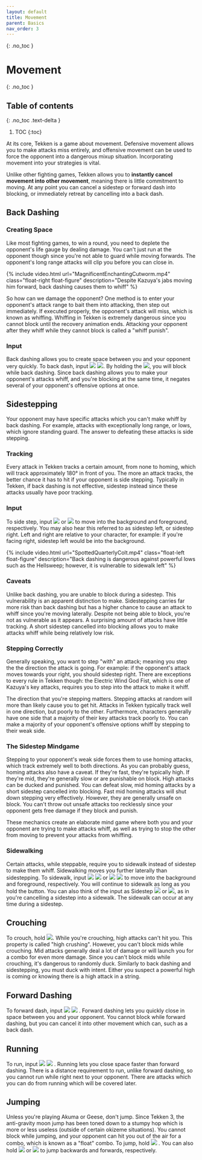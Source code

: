 ```yaml
---
layout: default
title: Movement
parent: Basics
nav_order: 3
---
```


{: .no_toc }
# Movement

{: .no_toc }
## Table of contents
{: .no_toc .text-delta }

1. TOC
{:toc}

At its core, Tekken is a game about movement. Defensive movement allows you to
make attacks miss entirely, and offensive movement can be used to force the
opponent into a dangerous mixup situation. Incorporating movement into your
strategies is vital.

Unlike other fighting games, Tekken allows you to **instantly cancel movement
into other movement**, meaning there is little commitment to moving. At any point you
can cancel a sidestep or forward dash into blocking, or immediately retreat by
cancelling into a back dash.

## Back Dashing
### Creating Space
Like most fighting games, to win a round, you need to deplete the
opponent's life gauge by dealing damage. You can't just run at the opponent
though since you're not able to guard while moving forwards. The opponent's
long range attacks will clip you before you can close in.

{% include video.html url="MagnificentEnchantingCutworm.mp4" class="float-right float-figure"
description="Despite Kazuya's jabs moving him forward, back dashing causes them to whiff" %}

So how can we damage the opponent? One method is to enter your opponent's attack range to bait them
into attacking, then step out immediately. If executed properly, the opponent's
attack will miss, which is known as whiffing. Whiffing in Tekken is extremely
dangerous since you cannot block until the recovery animation ends.
Attacking your opponent after they whiff while they cannot block is
called a "whiff punish".

### Input
Back dashing allows you to create space between you and your opponent very
quickly. To back dash, input <img class="icon" src="/assets/img/b.svg">
<img class="icon" src="/assets/img/bh.svg">.
By holding the <img class="icon" src="/assets/img/bh.svg">, you will block while back dashing.
Since back dashing allows you to make your opponent's attacks whiff, and you're
blocking at the same time, it negates several of your opponent's offensive
options at once.

## Sidestepping
Your opponent may have specific attacks which you can't make whiff by back
dashing. For example, attacks with exceptionally long range, or lows,
which ignore standing guard. The answer to defeating these attacks is side
stepping.

### Tracking
Every attack in Tekken tracks a certain amount, from
none to homing, which will track approximately 180° in front of you.
The more an attack tracks, the better chance it has to hit if your opponent is side
stepping. Typically in Tekken, if back dashing is not effective,
sidestep instead since these attacks usually have poor tracking.

### Input
To side step, input
<img class="icon" src="/assets/img/u.svg">
or
<img class="icon" src="/assets/img/d.svg">
to move into the background and foreground, respectively.
You may also hear this referred to as sidestep left, or sidestep right.
Left and right are relative to your character, for example:
if you're facing right, sidestep left would be into the background.

{% include video.html url="SpottedQuarterlyColt.mp4" class="float-left float-figure"
description="Back dashing is dangerous against powerful lows such as the
Hellsweep; however, it is vulnerable to sidewalk left" %}

### Caveats
Unlike back dashing, you are unable to block during a sidestep.
This vulnerability is an apparent distinction to make. Sidestepping carries
far more risk than back dashing but has a higher chance to cause an attack
to whiff since you're moving laterally. Despite not being able to block,
you're not as vulnerable as it appears. A surprising amount of attacks have
little tracking. A short sidestep cancelled into blocking allows you to
make attacks whiff while being relatively low risk.

### Stepping Correctly
Generally speaking, you want to step "with" an attack; meaning you step the
the direction the attack is going.
For example: if the opponent's attack moves towards your right, you should sidestep right.
There are exceptions to every rule in Tekken though: the Electric Wind God Fist,
which is one of Kazuya's key attacks, requires you to step into the attack to make
it whiff.

The direction that you're stepping matters. Stepping attacks at random will more
than likely cause you to get hit. Attacks in Tekken typically track well in one
direction, but poorly to the other. Furthermore, characters generally have one
side that a majority of their key attacks track poorly to. You can make
a majority of your opponent's offensive options whiff by stepping to their weak
side.

### The Sidestep Mindgame
Stepping to your opponent's weak side forces them to use homing attacks, which track
extremely well to both directions.
As you can probably guess, homing attacks also have a caveat. If they're fast,
they're typically high. If they're mid, they're generally slow or are punishable on block.
High attacks can be ducked and punished. You can defeat slow, mid homing attacks by
a short sidestep cancelled into blocking. Fast mid homing
attacks will shut down stepping very effectively. However, they are generally
unsafe on block. You can't throw out unsafe attacks too recklessly since your
opponent gets free damage if they block and punish.

These mechanics create an elaborate mind game where both you and your opponent
are trying to make attacks whiff, as well as trying to stop the other from
moving to prevent your attacks from whiffing.

### Sidewalking
Certain attacks, while steppable, require you to sidewalk instead of sidestep to
make them whiff. Sidewalking moves you further laterally than sidestepping.
To sidewalk, input
<img class="icon" src="/assets/img/u.svg">
<img class="icon" src="/assets/img/uh.svg">
or
<img class="icon" src="/assets/img/d.svg">
<img class="icon" src="/assets/img/dh.svg">
to move into the background and foreground, respectively. You will continue to
sidewalk as long as you hold the button. You can also think of the input as
Sidestep
<img class="icon" src="/assets/img/uh.svg"> or
<img class="icon" src="/assets/img/dh.svg">, as in you're cancelling a sidestep
into a sidewalk. The sidewalk can occur at any time during a sidestep.

## Crouching
To crouch, hold <img class="icon" src="/assets/img/dh.svg">. While you're
crouching, high attacks can't hit you. This property is called "high crushing".
However, you can't block mids while crouching.
Mid attacks generally deal a lot of damage or will launch you for a combo for
even more damage. Since you can't block mids while crouching, it's dangerous to
randomly duck. Similarly to back dashing and sidestepping, you must duck with intent.
Either you suspect a powerful high is coming or knowing there is a high attack
in a string.

## Forward Dashing
To forward dash, input
<img class="icon" src="/assets/img/f.svg">
<img class="icon" src="/assets/img/f.svg">
. Forward dashing lets you quickly close in space between you and your opponent.
You cannot block while forward dashing, but you can cancel it into other
movement which can, such as a back dash.

## Running
To run, input
<img class="icon" src="/assets/img/f.svg">
<img class="icon" src="/assets/img/fh.svg">
. Running lets you close space faster than forward dashing.
There is a distance requirement to run, unlike forward dashing, so you cannot
run while right next to your opponent. There are attacks which you can do from
running which will be covered later.

## Jumping
Unless you're playing Akuma or Geese, don't jump. Since Tekken 3, the
anti-gravity moon jump has been toned down to a stumpy hop which is more or less
useless (outside of certain okizeme situations).
You cannot block while jumping, and your opponent can hit you out of
the air for a combo, which is known as a "float" combo. To jump, hold
<img class="icon" src="/assets/img/uh.svg">
. You can also hold
<img class="icon" src="/assets/img/ubh.svg">
or
<img class="icon" src="/assets/img/ufh.svg">
to jump backwards and forwards, respectively.
